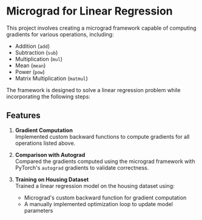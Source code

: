 # Micrograd for Linear Regression

This project involves creating a micrograd framework capable of computing gradients for various operations, including:

- Addition (`add`)
- Subtraction (`sub`)
- Multiplication (`mul`)
- Mean (`mean`)
- Power (`pow`)
- Matrix Multiplication (`matmul`)

The framework is designed to solve a linear regression problem while incorporating the following steps:

## Features

1. **Gradient Computation**  
   Implemented custom backward functions to compute gradients for all operations listed above.

2. **Comparison with Autograd**  
   Compared the gradients computed using the micrograd framework with PyTorch's `autograd` gradients to validate correctness.

3. **Training on Housing Dataset**  
   Trained a linear regression model on the housing dataset using:
   - Micrograd's custom backward function for gradient computation
   - A manually implemented optimization loop to update model parameters
